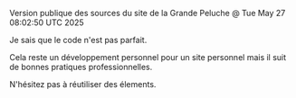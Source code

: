 Version publique des sources du site de la Grande Peluche @ Tue May 27 08:02:50 UTC 2025

Je sais que le code n'est pas parfait.

Cela reste un développement personnel pour un site personnel mais il suit de bonnes pratiques professionnelles.

N'hésitez pas à réutiliser des élements.

